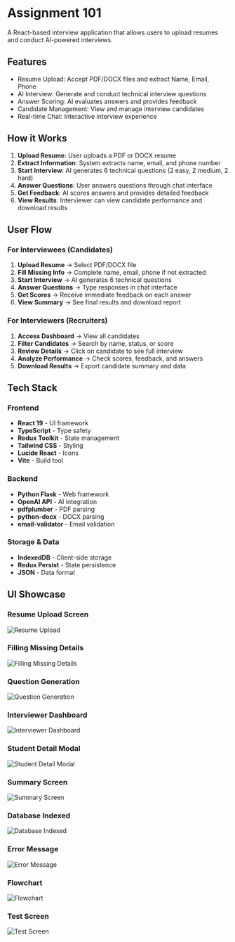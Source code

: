 # Assignment 101

A React-based interview application that allows users to upload resumes and conduct AI-powered interviews.

## Features

- Resume Upload: Accept PDF/DOCX files and extract Name, Email, Phone
- AI Interview: Generate and conduct technical interview questions
- Answer Scoring: AI evaluates answers and provides feedback
- Candidate Management: View and manage interview candidates
- Real-time Chat: Interactive interview experience

## How it Works

1. **Upload Resume**: User uploads a PDF or DOCX resume
2. **Extract Information**: System extracts name, email, and phone number
3. **Start Interview**: AI generates 6 technical questions (2 easy, 2 medium, 2 hard)
4. **Answer Questions**: User answers questions through chat interface
5. **Get Feedback**: AI scores answers and provides detailed feedback
6. **View Results**: Interviewer can view candidate performance and download results

## User Flow

### For Interviewees (Candidates)

1. **Upload Resume** → Select PDF/DOCX file
2. **Fill Missing Info** → Complete name, email, phone if not extracted
3. **Start Interview** → AI generates 6 technical questions
4. **Answer Questions** → Type responses in chat interface
5. **Get Scores** → Receive immediate feedback on each answer
6. **View Summary** → See final results and download report

### For Interviewers (Recruiters)

1. **Access Dashboard** → View all candidates
2. **Filter Candidates** → Search by name, status, or score
3. **Review Details** → Click on candidate to see full interview
4. **Analyze Performance** → Check scores, feedback, and answers
5. **Download Results** → Export candidate summary and data

## Tech Stack

### Frontend

- **React 19** - UI framework
- **TypeScript** - Type safety
- **Redux Toolkit** - State management
- **Tailwind CSS** - Styling
- **Lucide React** - Icons
- **Vite** - Build tool

### Backend

- **Python Flask** - Web framework
- **OpenAI API** - AI integration
- **pdfplumber** - PDF parsing
- **python-docx** - DOCX parsing
- **email-validator** - Email validation

### Storage & Data

- **IndexedDB** - Client-side storage
- **Redux Persist** - State persistence
- **JSON** - Data format

## UI Showcase

### Resume Upload Screen

![Resume Upload](uiShowcase/resume-upload.png)

### Filling Missing Details

![Filling Missing Details](uiShowcase/filling-missing-details.png)

### Question Generation

![Question Generation](uiShowcase/question-generation.png)

### Interviewer Dashboard

![Interviewer Dashboard](uiShowcase/interviewer-dashboard.png)

### Student Detail Modal

![Student Detail Modal](uiShowcase/student-detail-model.png)

### Summary Screen

![Summary Screen](uiShowcase/summary.png)

### Database Indexed

![Database Indexed](uiShowcase/DB-indexed.png)

### Error Message

![Error Message](uiShowcase/error-message.png)

### Flowchart

![Flowchart](uiShowcase/flowchart.png)

### Test Screen

![Test Screen](uiShowcase/test.png)
